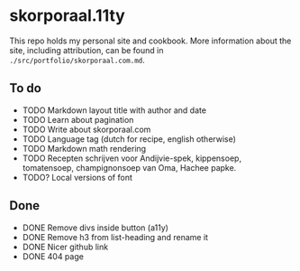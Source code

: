 # skorporaal.11ty

This repo holds my personal site and cookbook. More information about the site, including attribution, can be found in `./src/portfolio/skorporaal.com.md`.

## To do

- TODO Markdown layout title with author and date
- TODO Learn about pagination
- TODO Write about skorporaal.com
- TODO Language tag (dutch for recipe, english otherwise)
- TODO Markdown math rendering
- TODO Recepten schrijven voor Andijvie-spek, kippensoep, tomatensoep, champignonsoep van Oma, Hachee papke.
- TODO? Local versions of font

## Done

- DONE Remove divs inside button (a11y)
- DONE Remove h3 from list-heading and rename it
- DONE Nicer github link
- DONE 404 page
